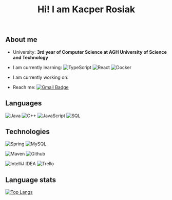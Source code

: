 <h1 align="center">
  Hi! I am Kacper Rosiak
</h1>

<br>

## About me

- University: **3rd year of Computer Science at AGH University of Science and Technology**

- I am currently learning: ![TypeScript](https://img.shields.io/badge/-TypeScript-000?&logo=TypeScript&logoColor=007ACC) ![React](https://img.shields.io/badge/-React-000?&logo=React) ![Docker](https://img.shields.io/badge/-Docker-000?&logo=Docker)

- I am currently working on:

- Reach me: [![Gmail Badge](https://img.shields.io/badge/-gmail-c14438?style=for-the-badge&logo=Gmail&logoColor=ffffff&style=flat-square)](mailto:ros.kacper@gmail.com) 

## Languages

![Java](https://img.shields.io/badge/-Java-000?&logo=Java&logoColor=red)
![C++](https://img.shields.io/badge/-C++-000?&logo=c%2b%2b&logoColor=00599C)
![JavaScript](https://img.shields.io/badge/-JavaScript-000?&logo=JavaScript&logoColor=ddc508)
![SQL](https://img.shields.io/badge/-SQL-000?&logo=MySQL&logoColor=4479A1)



## Technologies


![Spring](https://img.shields.io/badge/-Spring-000?&logo=Spring)
![MySQL](https://img.shields.io/badge/-MySQL-000?&logo=MySQL)


![Maven](http://img.shields.io/badge/-Maven-1565c0?style=flat-square&logo=apache-maven)
![Github](http://img.shields.io/badge/-Github%20-2088FF?style=flat-square&logo=github&color=black)


![IntelliJ IDEA](http://img.shields.io/badge/-IntelliJ%20IDEA-000000?style=flat-square&logo=intellij-idea)
![Trello](https://img.shields.io/badge/Trello-3776AB?style=flat-square&logo=Trello&color=blue)

## Language stats

[![Top Langs](https://github-readme-stats.vercel.app/api/top-langs/?username=rosKacper)](https://github.com/anuraghazra/github-readme-stats)
